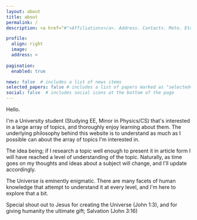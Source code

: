 ```yaml
---
layout: about
title: about
permalink: /
description: <a href="#">Affiliations</a>. Address. Contacts. Moto. Etc.

profile:
  align: right
  image: 
  address: >
 
pagination:
  enabled: true

news: false  # includes a list of news items
selected_papers: false # includes a list of papers marked as "selected={true}"
social: false  # includes social icons at the bottom of the page
---
```


<p>Hello.</p>

<p>I'm a University student (Studying EE, Minor in Physics/CS) that's interested in a large array of topics, and thoroughly enjoy learning about them. The underlying philosophy behind this website is to understand as much as I possible can about the array of topics I'm interested in.</p>

<p>The idea being; if I research a topic well enough to present it in article form I will have reached a level of understanding of the topic. Naturally, as time goes on my thoughts and ideas about a subject will change, and I'll update accordingly.
  
<p>The Universe is eminently enigmatic. There are many facets of human knowledge that attempt to understand it at every level, and I'm here to explore that a bit.</p>

<p>Special shout out to Jesus for creating the Universe (John 1:3), and for giving humanity the ultimate gift; Salvation (John 3:16)</p> 